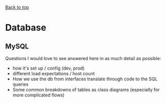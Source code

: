 [Back to top](./README.md)
# Database

## MySQL

Questions I would love to see answered here in as much detail as possible:
* how it's set up / config (dev, prod)
* different load expectations / host count
* How we use the db from interfaces translate through code to the SQL queries
* Some common breakdowns of tables as class diagrams (especially for more complicated flows)

